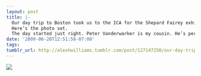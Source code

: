 ```yaml
---
layout: post
title: |-
  Our day trip to Boston took us to the ICA for the Shepard Fairey exhibit, a tour of the Harvard campus and a most excellent journey to find a skate shop for Daniel.
  Here’s the photo set.
  The day started just right. Peter Vanderwarker is my cousin. He’s perhaps Boston’s most well known architectural photographer. Peter did the photogrpahy for the ICA. We wre driving there and Peter said that maybe we can get in free, since he did take the photos. He suggested I buy a postcard and make my pitch. It worked. We got in free. Great start to a great day.
date: '2009-06-20T12:51:58-07:00'
tags: 
tumblr_url: http://alexhwilliams.tumblr.com/post/127147250/our-day-trip-to-boston-took-us-to-the-ica-for-the
---
```

<img src="http://25.media.tumblr.com/EXq6qISREoyaj82js03nCpRAo1_250.jpg"/>
